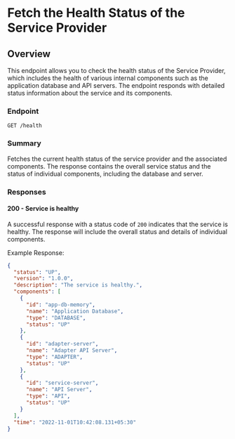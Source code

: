 # Fetch the Health Status of the Service Provider

## Overview
This endpoint allows you to check the health status of the Service Provider, which includes the health of various internal components such as the application database and API servers. The endpoint responds with detailed status information about the service and its components.

### Endpoint
`GET /health`

### Summary
Fetches the current health status of the service provider and the associated components. The response contains the overall service status and the status of individual components, including the database and server.

### Responses

#### 200 - Service is healthy
A successful response with a status code of `200` indicates that the service is healthy. The response will include the overall status and details of individual components.

Example Response:

```json
{
  "status": "UP",
  "version": "1.0.0",
  "description": "The service is healthy.",
  "components": [
    {
      "id": "app-db-memory",
      "name": "Application Database",
      "type": "DATABASE",
      "status": "UP"
    },
    {
      "id": "adapter-server",
      "name": "Adapter API Server",
      "type": "ADAPTER",
      "status": "UP"
    },
    {
      "id": "service-server",
      "name": "API Server",
      "type": "API",
      "status": "UP"
    }
  ],
  "time": "2022-11-01T10:42:08.131+05:30"
}
